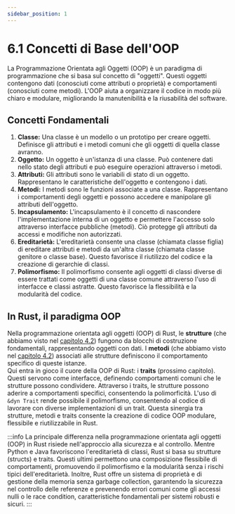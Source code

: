 ```yaml
---
sidebar_position: 1
---
```

# 6.1 Concetti di Base dell'OOP
La Programmazione Orientata agli Oggetti (OOP) è un paradigma di programmazione che si basa sul concetto di "oggetti". Questi oggetti contengono dati (conosciuti come attributi o proprietà) e comportamenti (conosciuti come metodi). L'OOP aiuta a organizzare il codice in modo più chiaro e modulare, migliorando la manutenibilità e la riusabilità del software.

## Concetti Fondamentali
1. **Classe:** Una classe è un modello o un prototipo per creare oggetti. Definisce gli attributi e i metodi comuni che gli oggetti di quella classe avranno.
2. **Oggetto:** Un oggetto è un'istanza di una classe. Può contenere dati nello stato degli attributi e può eseguire operazioni attraverso i metodi.
3. **Attributi:** Gli attributi sono le variabili di stato di un oggetto. Rappresentano le caratteristiche dell'oggetto e contengono i dati.
4. **Metodi:** I metodi sono le funzioni associate a una classe. Rappresentano i comportamenti degli oggetti e possono accedere e manipolare gli attributi dell'oggetto.
5. **Incapsulamento:** L'incapsulamento è il concetto di nascondere l'implementazione interna di un oggetto e permettere l'accesso solo attraverso interfacce pubbliche (metodi). Ciò protegge gli attributi da accessi e modifiche non autorizzati.
6. **Ereditarietà:** L'ereditarietà consente una classe (chiamata classe figlia) di ereditare attributi e metodi da un'altra classe (chiamata classe genitore o classe base). Questo favorisce il riutilizzo del codice e la creazione di gerarchie di classi.
7. **Polimorfismo:** Il polimorfismo consente agli oggetti di classi diverse di essere trattati come oggetti di una classe comune attraverso l'uso di interfacce e classi astratte. Questo favorisce la flessibilità e la modularità del codice.

## In Rust, il paradigma OOP
Nella programmazione orientata agli oggetti (OOP) di Rust, le **strutture** (che abbiamo visto nel [capitolo 4.2](../Capitolo-04/strutture-e-enumerazioni#strutture-structs)) fungono da blocchi di costruzione fondamentali, rappresentando oggetti con dati. I **metodi** (che abbiamo visto nel [capitolo 4.2](../Capitolo-04/strutture-e-enumerazioni#i-metodi)) associati alle strutture definiscono il comportamento specifico di queste istanze.  
Qui entra in gioco il cuore della OOP di Rust: i **traits** (prossimo capitolo). Questi servono come interfacce, definendo comportamenti comuni che le strutture possono condividere. Attraverso i traits, le strutture possono aderire a comportamenti specifici, consentendo la polimorficità. L'uso di `&dyn Trait` rende possibile il polimorfismo, consentendo al codice di lavorare con diverse implementazioni di un trait. Questa sinergia tra strutture, metodi e traits consente la creazione di codice OOP modulare, flessibile e riutilizzabile in Rust.

:::info
La principale differenza nella programmazione orientata agli oggetti (OOP) in Rust risiede nell'approccio alla sicurezza e al controllo. Mentre Python e Java favoriscono l'ereditarietà di classi, Rust si basa su strutture (structs) e traits. Questi ultimi permettono una composizione flessibile di comportamenti, promuovendo il polimorfismo e la modularità senza i rischi tipici dell'ereditarietà. Inoltre, Rust offre un sistema di proprietà e di gestione della memoria senza garbage collection, garantendo la sicurezza nel controllo delle referenze e prevenendo errori comuni come gli accessi nulli o le race condition, caratteristiche fondamentali per sistemi robusti e sicuri.
:::